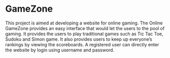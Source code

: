 # GameZone
This project is aimed at developing a website for online gaming. The Online GameZone provides an easy interface that would let the users to the pool of gaming. It provides the users to play traditional games such as Tic Tac Toe, Sudoku and Simon game. It also provides users to keep up everyone’s rankings by viewing the scoreboards. 
A registered user can directly enter the website by login using username and password.<br>


